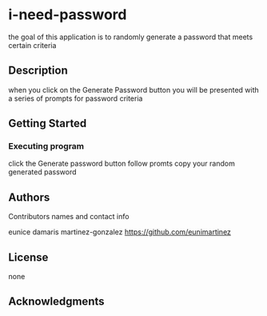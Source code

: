# i-need-password

the goal of this application is to randomly generate a password that meets certain criteria

## Description

when you click on the Generate Password button you will be presented with a series of prompts for password criteria
## Getting Started


### Executing program

click the Generate password button 
follow promts 
copy your random generated password 

## Authors

Contributors names and contact info

eunice damaris martinez-gonzalez 
https://github.com/eunimartinez

## License
none 

## Acknowledgments


